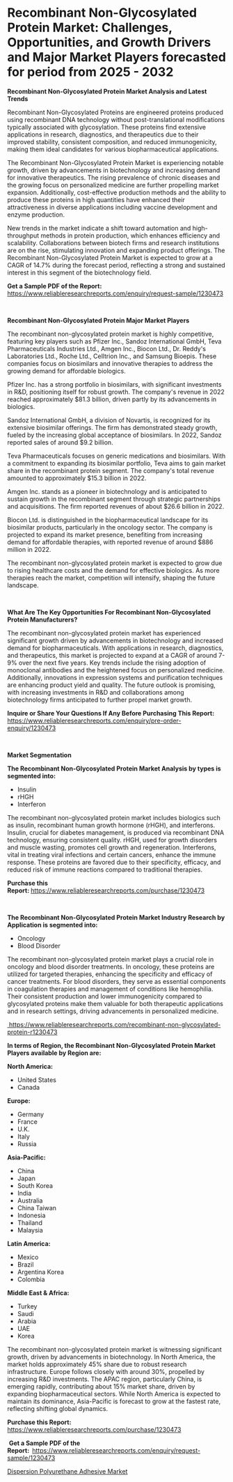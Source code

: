 <p><h1>Recombinant Non-Glycosylated Protein Market: Challenges, Opportunities, and Growth Drivers and Major Market Players forecasted for period from 2025 - 2032</h1></p><p><strong>Recombinant Non-Glycosylated Protein Market Analysis and Latest Trends</strong></p>
<p><p>Recombinant Non-Glycosylated Proteins are engineered proteins produced using recombinant DNA technology without post-translational modifications typically associated with glycosylation. These proteins find extensive applications in research, diagnostics, and therapeutics due to their improved stability, consistent composition, and reduced immunogenicity, making them ideal candidates for various biopharmaceutical applications.</p><p>The Recombinant Non-Glycosylated Protein Market is experiencing notable growth, driven by advancements in biotechnology and increasing demand for innovative therapeutics. The rising prevalence of chronic diseases and the growing focus on personalized medicine are further propelling market expansion. Additionally, cost-effective production methods and the ability to produce these proteins in high quantities have enhanced their attractiveness in diverse applications including vaccine development and enzyme production. </p><p>New trends in the market indicate a shift toward automation and high-throughput methods in protein production, which enhances efficiency and scalability. Collaborations between biotech firms and research institutions are on the rise, stimulating innovation and expanding product offerings. The Recombinant Non-Glycosylated Protein Market is expected to grow at a CAGR of 14.7% during the forecast period, reflecting a strong and sustained interest in this segment of the biotechnology field.</p></p>
<p><strong>Get a Sample PDF of the Report:&nbsp;</strong> <a href="https://www.reliableresearchreports.com/enquiry/request-sample/1230473?utm_campaign=2745&utm_medium=2&utm_source=Github&utm_content=ia&utm_term=03042025&utm_id=recombinant-non-glycosylated-protein">https://www.reliableresearchreports.com/enquiry/request-sample/1230473</a></p>
<p>&nbsp;</p>
<p><strong>Recombinant Non-Glycosylated Protein Major Market Players</strong></p>
<p><p>The recombinant non-glycosylated protein market is highly competitive, featuring key players such as Pfizer Inc., Sandoz International GmbH, Teva Pharmaceuticals Industries Ltd., Amgen Inc., Biocon Ltd., Dr. Reddy's Laboratories Ltd., Roche Ltd., Celltrion Inc., and Samsung Bioepis. These companies focus on biosimilars and innovative therapies to address the growing demand for affordable biologics.</p><p>Pfizer Inc. has a strong portfolio in biosimilars, with significant investments in R&D, positioning itself for robust growth. The company's revenue in 2022 reached approximately $81.3 billion, driven partly by its advancements in biologics.</p><p>Sandoz International GmbH, a division of Novartis, is recognized for its extensive biosimilar offerings. The firm has demonstrated steady growth, fueled by the increasing global acceptance of biosimilars. In 2022, Sandoz reported sales of around $9.2 billion.</p><p>Teva Pharmaceuticals focuses on generic medications and biosimilars. With a commitment to expanding its biosimilar portfolio, Teva aims to gain market share in the recombinant protein segment. The company's total revenue amounted to approximately $15.3 billion in 2022.</p><p>Amgen Inc. stands as a pioneer in biotechnology and is anticipated to sustain growth in the recombinant segment through strategic partnerships and acquisitions. The firm reported revenues of about $26.6 billion in 2022.</p><p>Biocon Ltd. is distinguished in the biopharmaceutical landscape for its biosimilar products, particularly in the oncology sector. The company is projected to expand its market presence, benefiting from increasing demand for affordable therapies, with reported revenue of around $886 million in 2022.</p><p>The recombinant non-glycosylated protein market is expected to grow due to rising healthcare costs and the demand for effective biologics. As more therapies reach the market, competition will intensify, shaping the future landscape.</p></p>
<p>&nbsp;</p>
<p><strong>What Are The Key Opportunities For Recombinant Non-Glycosylated Protein Manufacturers?</strong></p>
<p><p>The recombinant non-glycosylated protein market has experienced significant growth driven by advancements in biotechnology and increased demand for biopharmaceuticals. With applications in research, diagnostics, and therapeutics, this market is projected to expand at a CAGR of around 7-9% over the next five years. Key trends include the rising adoption of monoclonal antibodies and the heightened focus on personalized medicine. Additionally, innovations in expression systems and purification techniques are enhancing product yield and quality. The future outlook is promising, with increasing investments in R&D and collaborations among biotechnology firms anticipated to further propel market growth.</p></p>
<p><strong>Inquire or Share Your Questions If Any Before Purchasing This Report:</strong> <a href="https://www.reliableresearchreports.com/enquiry/pre-order-enquiry/1230473?utm_campaign=2745&utm_medium=2&utm_source=Github&utm_content=ia&utm_term=03042025&utm_id=recombinant-non-glycosylated-protein">https://www.reliableresearchreports.com/enquiry/pre-order-enquiry/1230473</a></p>
<p>&nbsp;</p>
<p><strong>Market Segmentation</strong></p>
<p><strong>The Recombinant Non-Glycosylated Protein Market Analysis by types is segmented into:</strong></p>
<p><ul><li>Insulin</li><li>rHGH</li><li>Interferon</li></ul></p>
<p><p>The recombinant non-glycosylated protein market includes biologics such as insulin, recombinant human growth hormone (rHGH), and interferons. Insulin, crucial for diabetes management, is produced via recombinant DNA technology, ensuring consistent quality. rHGH, used for growth disorders and muscle wasting, promotes cell growth and regeneration. Interferons, vital in treating viral infections and certain cancers, enhance the immune response. These proteins are favored due to their specificity, efficacy, and reduced risk of immune reactions compared to traditional therapies.</p></p>
<p><strong>Purchase this Report:&nbsp;</strong><a href="https://www.reliableresearchreports.com/purchase/1230473?utm_campaign=2745&utm_medium=2&utm_source=Github&utm_content=ia&utm_term=03042025&utm_id=recombinant-non-glycosylated-protein">https://www.reliableresearchreports.com/purchase/1230473</a></p>
<p>&nbsp;</p>
<p><strong>The Recombinant Non-Glycosylated Protein Market Industry Research by Application is segmented into:</strong></p>
<p><ul><li>Oncology</li><li>Blood Disorder</li></ul></p>
<p><p>The recombinant non-glycosylated protein market plays a crucial role in oncology and blood disorder treatments. In oncology, these proteins are utilized for targeted therapies, enhancing the specificity and efficacy of cancer treatments. For blood disorders, they serve as essential components in coagulation therapies and management of conditions like hemophilia. Their consistent production and lower immunogenicity compared to glycosylated proteins make them valuable for both therapeutic applications and in research settings, driving advancements in personalized medicine.</p></p>
<p><a href="https://www.reliableresearchreports.com/recombinant-non-glycosylated-protein-r1230473?utm_campaign=2745&utm_medium=2&utm_source=Github&utm_content=ia&utm_term=03042025&utm_id=recombinant-non-glycosylated-protein">&nbsp;https://www.reliableresearchreports.com/recombinant-non-glycosylated-protein-r1230473</a></p>
<p><strong>In terms of Region, the Recombinant Non-Glycosylated Protein Market Players available by Region are:</strong></p>
<p>
    <p> <strong> North America: </strong>
        <ul>
            <li>United States</li>
            <li>Canada</li>
        </ul>
        </p> 
    <p> <strong> Europe: </strong>
        <ul>
            <li>Germany</li>
            <li>France</li>
            <li>U.K.</li>
            <li>Italy</li>
            <li>Russia</li>
        </ul>
        </p> 
    <p> <strong> Asia-Pacific: </strong>
        <ul>
            <li>China</li>
            <li>Japan</li>
            <li>South Korea</li>
            <li>India</li>
            <li>Australia</li>
            <li>China Taiwan</li>
            <li>Indonesia</li>
            <li>Thailand</li>
            <li>Malaysia</li>
        </ul>
        </p> 
    <p> <strong> Latin America: </strong>
        <ul>
            <li>Mexico</li>
            <li>Brazil</li>
            <li>Argentina Korea</li>
            <li>Colombia</li>
        </ul>
        </p> 
    <p> <strong> Middle East & Africa: </strong>
        <ul>
            <li>Turkey</li>
            <li>Saudi</li>
            <li>Arabia</li>
            <li>UAE</li>
            <li>Korea</li>
        </ul>
    </p>
    </p>
<p><p>The recombinant non-glycosylated protein market is witnessing significant growth, driven by advancements in biotechnology. In North America, the market holds approximately 45% share due to robust research infrastructure. Europe follows closely with around 30%, propelled by increasing R&D investments. The APAC region, particularly China, is emerging rapidly, contributing about 15% market share, driven by expanding biopharmaceutical sectors. While North America is expected to maintain its dominance, Asia-Pacific is forecast to grow at the fastest rate, reflecting shifting global dynamics.</p></p>
<p><strong>Purchase this Report: </strong><a href="https://www.reliableresearchreports.com/purchase/1230473?utm_campaign=2745&utm_medium=2&utm_source=Github&utm_content=ia&utm_term=03042025&utm_id=recombinant-non-glycosylated-protein">https://www.reliableresearchreports.com/purchase/1230473</a></p>
<p>&nbsp;<strong>Get a Sample PDF of the Report:&nbsp;&nbsp;</strong><a href="https://www.reliableresearchreports.com/enquiry/request-sample/1230473?utm_campaign=2745&utm_medium=2&utm_source=Github&utm_content=ia&utm_term=03042025&utm_id=recombinant-non-glycosylated-protein">https://www.reliableresearchreports.com/enquiry/request-sample/1230473</a></p>
<p><strong></strong></p>
<p><p><a href="https://github.com/ezahdyre/Market-Research-Report-List-1/blob/main/dispersion-polyurethane-adhesive-market.md?utm_campaign=2745&utm_medium=2&utm_source=Github&utm_content=ia&utm_term=03042025&utm_id=recombinant-non-glycosylated-protein">Dispersion Polyurethane Adhesive Market</a></p></p>